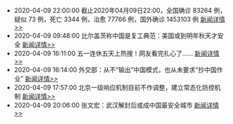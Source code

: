- 2020-04-09 22:00:00  截止2020年04月09日22:00，全国确诊 83264 例，疑似 73 例，死亡 3344 例，治愈 77766 例，国外确诊 1453103 例  [新闻详情>>](https://github.com/AlbertGithubHome/ChineseVictory/blob/master/PneumoniaMap/20200409220000.jpg)
- 2020-04-09 09:48:00  比尔盖茨称中国是复工典范：美国或到明年秋天才安全  [新闻详情>>](http://finance.sina.com.cn/videonews/2020-04-09/doc-iircuyvh6743648.shtml?cref=cj)
- 2020-04-09 16:11:00  五一连休五天上热搜！网友看完扎心了……  [新闻详情>>](http://finance.sina.com.cn/wm/2020-04-09/doc-iirczymi5337060.shtml)
- 2020-04-09 16:14:00  外交部：从不“输出”中国模式，也从未要求“抄中国作业”  [新闻详情>>](http://news.sina.com.cn/o/2020-04-09/doc-iirczymi5341415.shtml)
- 2020-04-09 17:57:00  北京一级响应机制目前不作调整，建立常态化防控机制  [新闻详情>>](https://tech.sina.com.cn/roll/2020-04-09/doc-iirczymi5356941.shtml)
- 2020-04-09 20:06:00  张文宏：武汉解封后或成中国最安全城市  [新闻详情>>](https://finance.sina.cn/2020-04-09/detail-iircuyvh6844547.d.html)
